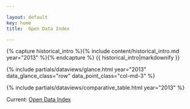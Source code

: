 ```yaml
---

layout: default
key: home
title:  Open Data Index

---
```


{% capture historical_intro %}{% include content/historical_intro.md year="2013" %}{% endcapture %}
{{ historical_intro|markdownify }}

{% include partials/dataviews/glance.html year="2013" data_glance_class="row" data_point_class="col-md-3" %}

{% include partials/dataviews/comparative_table.html year="2013" %}

Current: <a href="{{ site.baseurl }}/" title="">Open Data Index</a>

